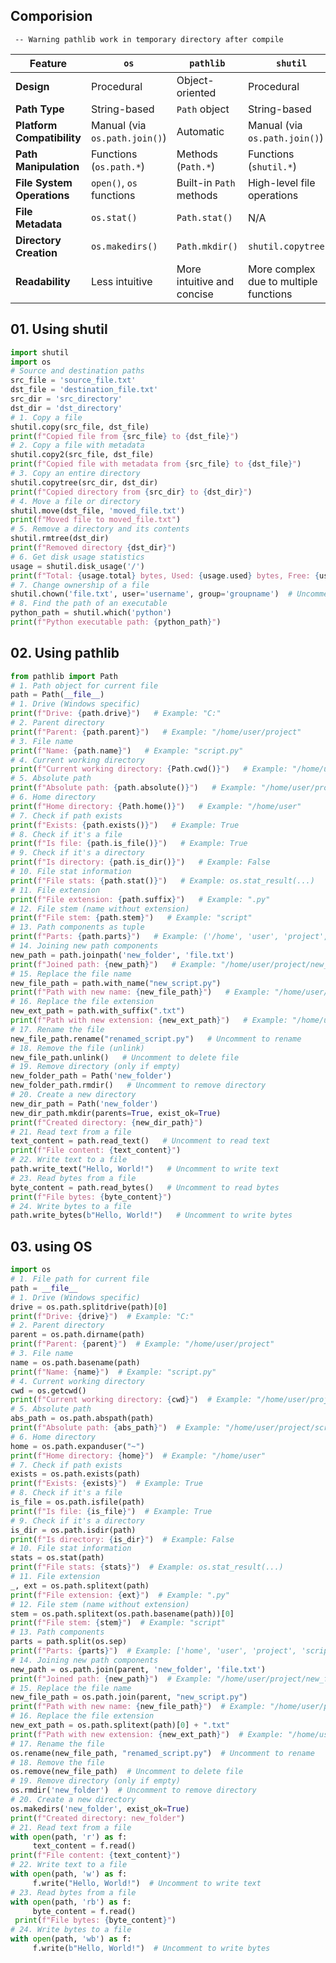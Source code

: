 ## Comporision
```
 -- Warning pathlib work in temporary directory after compile
```
| Feature                  | `os`                                | `pathlib`                           | `shutil`                          |
|--------------------------|--------------------------------------|-------------------------------------|-----------------------------------|
| **Design**                | Procedural                          | Object-oriented                     | Procedural                        |
| **Path Type**             | String-based                        | `Path` object                       | String-based                      |
| **Platform Compatibility**| Manual (via `os.path.join()`)        | Automatic                           | Manual (via `os.path.join()`)    |
| **Path Manipulation**     | Functions (`os.path.*`)              | Methods (`Path.*`)                  | Functions (`shutil.*`)           |
| **File System Operations**| `open()`, `os` functions             | Built-in `Path` methods             | High-level file operations        |
| **File Metadata**         | `os.stat()`                         | `Path.stat()`                       | N/A                               |
| **Directory Creation**    | `os.makedirs()`                     | `Path.mkdir()`                      | `shutil.copytree()`               |
| **Readability**           | Less intuitive                      | More intuitive and concise          | More complex due to multiple functions |

## 01.  Using shutil
```py
import shutil
import os
# Source and destination paths
src_file = 'source_file.txt'
dst_file = 'destination_file.txt'
src_dir = 'src_directory'
dst_dir = 'dst_directory'
# 1. Copy a file
shutil.copy(src_file, dst_file)
print(f"Copied file from {src_file} to {dst_file}")
# 2. Copy a file with metadata
shutil.copy2(src_file, dst_file)
print(f"Copied file with metadata from {src_file} to {dst_file}")
# 3. Copy an entire directory
shutil.copytree(src_dir, dst_dir)
print(f"Copied directory from {src_dir} to {dst_dir}")
# 4. Move a file or directory
shutil.move(dst_file, 'moved_file.txt')
print(f"Moved file to moved_file.txt")
# 5. Remove a directory and its contents
shutil.rmtree(dst_dir)
print(f"Removed directory {dst_dir}")
# 6. Get disk usage statistics
usage = shutil.disk_usage('/')
print(f"Total: {usage.total} bytes, Used: {usage.used} bytes, Free: {usage.free} bytes")
# 7. Change ownership of a file
shutil.chown('file.txt', user='username', group='groupname')  # Uncomment to change ownership
# 8. Find the path of an executable
python_path = shutil.which('python')
print(f"Python executable path: {python_path}")
```
## 02. Using pathlib
```py
from pathlib import Path
# 1. Path object for current file
path = Path(__file__)
# 1. Drive (Windows specific)
print(f"Drive: {path.drive}")   # Example: "C:"
# 2. Parent directory
print(f"Parent: {path.parent}")   # Example: "/home/user/project"
# 3. File name
print(f"Name: {path.name}")   # Example: "script.py"
# 4. Current working directory
print(f"Current working directory: {Path.cwd()}")   # Example: "/home/user/project"
# 5. Absolute path
print(f"Absolute path: {path.absolute()}")   # Example: "/home/user/project/script.py"
# 6. Home directory
print(f"Home directory: {Path.home()}")   # Example: "/home/user"
# 7. Check if path exists
print(f"Exists: {path.exists()}")   # Example: True
# 8. Check if it's a file
print(f"Is file: {path.is_file()}")   # Example: True
# 9. Check if it's a directory
print(f"Is directory: {path.is_dir()}")   # Example: False
# 10. File stat information
print(f"File stats: {path.stat()}")   # Example: os.stat_result(...)
# 11. File extension
print(f"File extension: {path.suffix}")   # Example: ".py"
# 12. File stem (name without extension)
print(f"File stem: {path.stem}")   # Example: "script"
# 13. Path components as tuple
print(f"Parts: {path.parts}")   # Example: ('/home', 'user', 'project', 'script.py')
# 14. Joining new path components
new_path = path.joinpath('new_folder', 'file.txt')
print(f"Joined path: {new_path}")   # Example: "/home/user/project/new_folder/file.txt"
# 15. Replace the file name
new_file_path = path.with_name("new_script.py")
print(f"Path with new name: {new_file_path}")   # Example: "/home/user/project/new_script.py"
# 16. Replace the file extension
new_ext_path = path.with_suffix(".txt")
print(f"Path with new extension: {new_ext_path}")   # Example: "/home/user/project/script.txt"
# 17. Rename the file
new_file_path.rename("renamed_script.py")   # Uncomment to rename
# 18. Remove the file (unlink)
new_file_path.unlink()   # Uncomment to delete file
# 19. Remove directory (only if empty)
new_folder_path = Path('new_folder')
new_folder_path.rmdir()   # Uncomment to remove directory
# 20. Create a new directory
new_dir_path = Path('new_folder')
new_dir_path.mkdir(parents=True, exist_ok=True)
print(f"Created directory: {new_dir_path}")
# 21. Read text from a file
text_content = path.read_text()   # Uncomment to read text
print(f"File content: {text_content}")
# 22. Write text to a file
path.write_text("Hello, World!")   # Uncomment to write text
# 23. Read bytes from a file
byte_content = path.read_bytes()   # Uncomment to read bytes
print(f"File bytes: {byte_content}")
# 24. Write bytes to a file
path.write_bytes(b"Hello, World!")   # Uncomment to write bytes
```
## 03. using OS
```py
import os
# 1. File path for current file
path = __file__
# 1. Drive (Windows specific)
drive = os.path.splitdrive(path)[0]
print(f"Drive: {drive}")  # Example: "C:"
# 2. Parent directory
parent = os.path.dirname(path)
print(f"Parent: {parent}")  # Example: "/home/user/project"
# 3. File name
name = os.path.basename(path)
print(f"Name: {name}")  # Example: "script.py"
# 4. Current working directory
cwd = os.getcwd()
print(f"Current working directory: {cwd}")  # Example: "/home/user/project"
# 5. Absolute path
abs_path = os.path.abspath(path)
print(f"Absolute path: {abs_path}")  # Example: "/home/user/project/script.py"
# 6. Home directory
home = os.path.expanduser("~")
print(f"Home directory: {home}")  # Example: "/home/user"
# 7. Check if path exists
exists = os.path.exists(path)
print(f"Exists: {exists}")  # Example: True
# 8. Check if it's a file
is_file = os.path.isfile(path)
print(f"Is file: {is_file}")  # Example: True
# 9. Check if it's a directory
is_dir = os.path.isdir(path)
print(f"Is directory: {is_dir}")  # Example: False
# 10. File stat information
stats = os.stat(path)
print(f"File stats: {stats}")  # Example: os.stat_result(...)
# 11. File extension
_, ext = os.path.splitext(path)
print(f"File extension: {ext}")  # Example: ".py"
# 12. File stem (name without extension)
stem = os.path.splitext(os.path.basename(path))[0]
print(f"File stem: {stem}")  # Example: "script"
# 13. Path components
parts = path.split(os.sep)
print(f"Parts: {parts}")  # Example: ['home', 'user', 'project', 'script.py']
# 14. Joining new path components
new_path = os.path.join(parent, 'new_folder', 'file.txt')
print(f"Joined path: {new_path}")  # Example: "/home/user/project/new_folder/file.txt"
# 15. Replace the file name
new_file_path = os.path.join(parent, "new_script.py")
print(f"Path with new name: {new_file_path}")  # Example: "/home/user/project/new_script.py"
# 16. Replace the file extension
new_ext_path = os.path.splitext(path)[0] + ".txt"
print(f"Path with new extension: {new_ext_path}")  # Example: "/home/user/project/script.txt"
# 17. Rename the file
os.rename(new_file_path, "renamed_script.py")  # Uncomment to rename
# 18. Remove the file
os.remove(new_file_path)  # Uncomment to delete file
# 19. Remove directory (only if empty)
os.rmdir('new_folder')  # Uncomment to remove directory
# 20. Create a new directory
os.makedirs('new_folder', exist_ok=True)
print(f"Created directory: new_folder")
# 21. Read text from a file
with open(path, 'r') as f:
     text_content = f.read()
print(f"File content: {text_content}")
# 22. Write text to a file
with open(path, 'w') as f:
     f.write("Hello, World!")  # Uncomment to write text
# 23. Read bytes from a file
with open(path, 'rb') as f:
     byte_content = f.read()
 print(f"File bytes: {byte_content}")
# 24. Write bytes to a file
with open(path, 'wb') as f:
     f.write(b"Hello, World!")  # Uncomment to write bytes
```
